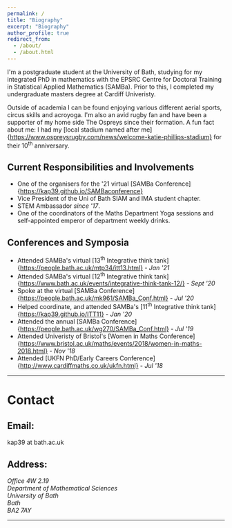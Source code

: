```yaml
---
permalink: /
title: "Biography"
excerpt: "Biography"
author_profile: true
redirect_from: 
  - /about/
  - /about.html
---
```


I'm a postgraduate student at the University of Bath, studying for my integrated PhD in mathematics with the EPSRC Centre for Doctoral Training in Statistical Applied Mathematics (SAMBa). Prior to this, I completed my undergraduate masters degree at Cardiff Univeristy.  

Outside of academia I can be found enjoying various different aerial sports, circus skills and acroyoga. I'm also an avid rugby fan and have been a supporter of my home side The Ospreys since their formation. A fun fact about me: I had my [local stadium named after me]{https://www.ospreysrugby.com/news/welcome-katie-phillips-stadium} for their 10<sup>th</sup> anniversary. 



## Current Responsibilities and  Involvements
  * One of the organisers for the '21 virtual [SAMBa Conference]{https://kap39.github.io/SAMBaconference}
  * Vice President of the Uni of Bath SIAM and IMA student chapter. 
  * STEM Ambassador _since '17_. 
  * One of the coordinators of the Maths Department Yoga sessions and self-appointed emperor of department weekly drinks. 

## Conferences and Symposia
  * Attended SAMBa's virtual [13<sup>th</sup> Integrative think tank]{https://people.bath.ac.uk/mtp34/itt13.html} - _Jan '21_
  * Attended SAMBa's virtual [12<sup>th</sup> Integrative think tank]{https://www.bath.ac.uk/events/integrative-think-tank-12/} - _Sept '20_
  * Spoke at the virtual [SAMBa Conference]{https://people.bath.ac.uk/mk961/SAMBa_Conf.html} - _Jul '20_
  * Helped coordinate, and attended SAMBa's [11<sup>th</sup> Integrative think tank]{https://kap39.github.io/ITT11} - _Jan '20_
  * Attended the annual [SAMBa Conference]{https://people.bath.ac.uk/wg270/SAMBa_Conf.html} - _Jul '19_
  * Attended Univeristy of Bristol's [Women in Maths Conference]{https://www.bristol.ac.uk/maths/events/2018/women-in-maths-2018.html} - _Nov '18_
  * Attended [UKFN PhD/Early Careers Conference]{http://www.cardiffmaths.co.uk/ukfn.html} - _Jul '18_

----- 


# Contact

## Email:
kap39 at bath.ac.uk

## Address:
<address>
Office 4W 2.19 <br />
Department of Mathematical Sciences <br />
University of Bath<br />
Bath <br />
BA2 7AY
</address>

---



